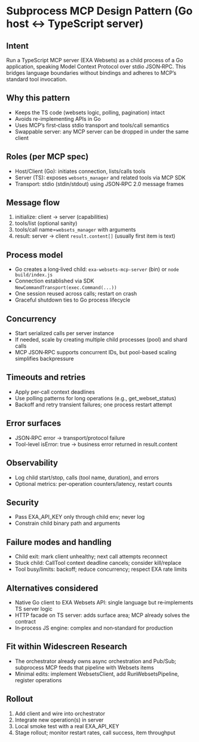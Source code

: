 # Subprocess MCP Design Pattern (Go host ↔ TypeScript server)

## Intent
Run a TypeScript MCP server (EXA Websets) as a child process of a Go application, speaking Model Context Protocol over stdio JSON‑RPC. This bridges language boundaries without bindings and adheres to MCP’s standard tool invocation.

## Why this pattern
- Keeps the TS code (websets logic, polling, pagination) intact
- Avoids re-implementing APIs in Go
- Uses MCP’s first‑class stdio transport and tools/call semantics
- Swappable server: any MCP server can be dropped in under the same client

## Roles (per MCP spec)
- Host/Client (Go): initiates connection, lists/calls tools
- Server (TS): exposes `websets_manager` and related tools via MCP SDK
- Transport: stdio (stdin/stdout) using JSON‑RPC 2.0 message frames

## Message flow
1) initialize: client → server (capabilities)
2) tools/list (optional sanity)
3) tools/call name=`websets_manager` with arguments
4) result: server → client `result.content[]` (usually first item is text)

## Process model
- Go creates a long‑lived child: `exa-websets-mcp-server` (bin) or `node build/index.js`
- Connection established via SDK `NewCommandTransport(exec.Command(...))`
- One session reused across calls; restart on crash
- Graceful shutdown ties to Go process lifecycle

## Concurrency
- Start serialized calls per server instance
- If needed, scale by creating multiple child processes (pool) and shard calls
- MCP JSON‑RPC supports concurrent IDs, but pool-based scaling simplifies backpressure

## Timeouts and retries
- Apply per‑call context deadlines
- Use polling patterns for long operations (e.g., get_webset_status)
- Backoff and retry transient failures; one process restart attempt

## Error surfaces
- JSON‑RPC error → transport/protocol failure
- Tool-level isError: true → business error returned in result.content

## Observability
- Log child start/stop, calls (tool name, duration), and errors
- Optional metrics: per‑operation counters/latency, restart counts

## Security
- Pass EXA_API_KEY only through child env; never log
- Constrain child binary path and arguments

## Failure modes and handling
- Child exit: mark client unhealthy; next call attempts reconnect
- Stuck child: CallTool context deadline cancels; consider kill/replace
- Tool busy/limits: backoff; reduce concurrency; respect EXA rate limits

## Alternatives considered
- Native Go client to EXA Websets API: single language but re‑implements TS server logic
- HTTP facade on TS server: adds surface area; MCP already solves the contract
- In‑process JS engine: complex and non‑standard for production

## Fit within Widescreen Research
- The orchestrator already owns async orchestration and Pub/Sub; subprocess MCP feeds that pipeline with Websets items
- Minimal edits: implement WebsetsClient, add RunWebsetsPipeline, register operations

## Rollout
1) Add client and wire into orchestrator
2) Integrate new operation(s) in server
3) Local smoke test with a real EXA_API_KEY
4) Stage rollout; monitor restart rates, call success, item throughput


